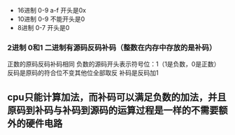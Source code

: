 
- 16进制 0-9 a-f 开头是0x
- 10进制 0-9 不能开头是0
- 8进制 0-7 开头是0

### 2进制 0和1 二进制有源码反码补码（整数在内存中存放的是补码）
正数的原码反码补码相同
负数的源码开头表示符号位：1（1是负数，0是正数）
反码是原码的符合位不变其他位全部取反
补码是反码加1
 

## cpu只能计算加法，而补码可以满足负数的加法，并且原码到补码与补码到源码的运算过程是一样的不需要额外的硬件电路
 

